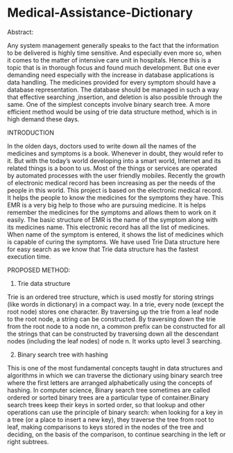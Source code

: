 # Medical-Assistance-Dictionary

Abstract:

Any system management generally speaks to the fact that the information to be delivered is highly time sensitive. And especially even more so, when it comes to the matter of intensive care unit in hospitals. Hence this is a topic that is in thorough focus and found much development. But one ever demanding need especially with the increase in database applications is data handling. The medicines provided for every symptom should have a database representation. The database should be managed in such a way that effective searching ,insertion, and deletion is also possible through the same. One of the simplest concepts involve binary search tree. A more efficient method would be using of trie data structure method, which is in high demand these days.

INTRODUCTION

 In the olden days, doctors used to write down all the names of the medicines and symptoms is a book. Whenever in doubt, they would refer to it. But with the today’s world developing into a smart world, Internet and its related things is a boon to us. Most of the things or services are operated by automated processes with the user friendly mobiles. Recently the growth of electronic medical record has been increasing as per the needs of the people in this world. This project is based on the electronic medical record. It helps the people to know the medicines for the symptoms they have. This EMR is a very big help to those who are pursuing medicine. It is helps remember the medicines for the symptoms and allows them to work on it easily. The basic structure of EMR is the name of the symptom along with its medicines name. 
This electronic record has all the list of medicines. When name of the symptom is entered, it shows the list of medicines which is capable of curing the symptoms. We have used Trie Data structure here for easy search as we know that Trie data structure has the fastest execution time. 

PROPOSED METHOD:

1.	Trie data structure

Trie is an ordered tree structure, which is used mostly for storing strings (like words in dictionary) in a compact way.
In a trie, every node (except the root node) stores one character. By traversing up the trie from a leaf node to the root node, a string can be constructed. By traversing down the trie from the root node to a node nn, a common prefix can be constructed for all the strings that can be constructed by traversing down all the descendant nodes (including the leaf nodes) of node n.
It works upto level 3 searching.

2. Binary search tree with hashing

This is one of the most fundamental concepts taught in data structures and algorithms in which we can traverse the dictionary using binary search tree where the first letters are arranged alphabetically using the concepts of hashing.
In computer science, Binary search tree sometimes are called ordered or sorted binary trees are a particular type of container.Binary search trees keep their keys in sorted order, so that lookup and other operations can use the principle of binary search: when looking for a key in a tree (or a place to insert a new key), they traverse the tree from root to leaf, making comparisons to keys stored in the nodes of the tree and deciding, on the basis of the comparison, to continue searching in the left or right subtrees.
